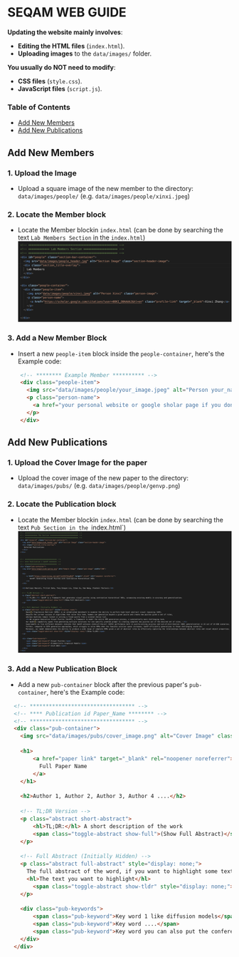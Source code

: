 # SEQAM WEB GUIDE

**Updating the website mainly involves**:
- **Editing the HTML files** (`index.html`).
- **Uploading images** to the `data/images/` folder.

**You usually do NOT need to modify**:
- **CSS files** (`style.css`).
- **JavaScript files** (`script.js`).

### Table of Contents
- [Add New Members](#add-new-members)
- [Add New Publications](#add-new-publications)


## Add New Members
### 1. Upload the Image
- Upload a square image of the new member to the directory: `data/images/people/` (e.g. `data/images/people/xinxi.jpeg`)

### 2. Locate the Member block
- Locate the Member blockin `index.html` (can be done by searching the text `Lab Members Section` in the `index.html`)
![Lab Member Block](data/images/guide/lab_member.png)

### 3. Add a New Member Block
- Insert a new `people-item` block inside the `people-container`, here's the Example code:
```html
    <!-- ******** Example Member ********** -->
    <div class="people-item">
      <img src="data/images/people/your_image.jpeg" alt="Person your_name" class="person-image">
      <p class="person-name">
        <a href="your personal website or google sholar page if you don't have one" class="profile-link" target="_blank">your_name</a>
      </p>
    </div>
```


## Add New Publications
### 1. Upload the Cover Image for the paper
- Upload the cover image of the new paper to the directory: `data/images/pubs/` (e.g. `data/images/people/genvp.png`)

### 2. Locate the Publication block
- Locate the Member blockin `index.html` (can be done by searching the text `Pub Section in the `index.html`)
![Lab Member Block](data/images/guide/pub.png)

### 3. Add a New Publication Block
- Add a new `pub-container` block after the previous paper's `pub-container`, here's the Example code:
```html
  <!-- ********************************* -->
  <!-- **** Publication id Paper_Name ******** -->
  <!-- ********************************* -->
  <div class="pub-container">
    <img src="data/images/pubs/cover_image.png" alt="Cover Image" class="pub-image" width="200">
    
    <h1>
        <a href="paper link" target="_blank" rel="noopener noreferrer">
          Full Paper Name
        </a>
    </h1>
    
    <h2>Author 1, Author 2, Author 3, Author 4 ....</h2>
    
    <!-- TL;DR Version -->
    <p class="abstract short-abstract">
        <hl>TL;DR:</hl> A short description of the work
        <span class="toggle-abstract show-full">(Show Full Abstract)</span>
    </p>

    <!-- Full Abstract (Initially Hidden) -->
    <p class="abstract full-abstract" style="display: none;">
      The full abstract of the word, if you want to highlight some text you can use
      <hl>The text you want to highlight</hl> 
        <span class="toggle-abstract show-tldr" style="display: none;">(Show TL;DR)</span>
    </p>

    <div class="pub-keywords">
        <span class="pub-keyword">Key word 1 like diffusion models</span>
        <span class="pub-keyword">Key word ....</span>
        <span class="pub-keyword">Key word you can also put the conference name that the paper accetped to to the keyword</span>
    </div>
  </div>
```

